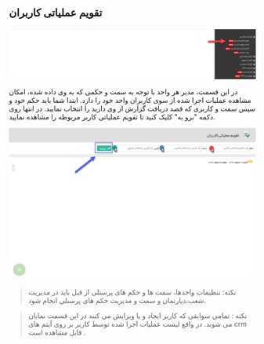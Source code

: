 ﻿## تقویم عملیاتی کاربران




![](GozareshateAmalkardi1new.png)

در این قسمت، مدیر هر واحد با توجه به سمت و حکمی که به وی داده شده، امکان مشاهده عملیات اجرا شده از سوی کاربران واحد خود را دارد. ابتدا شما باید حکم خود و سپس سمت و کاربری که قصد دریافت گزارش از وی دارید را انتخاب نمایید. در انتها روی دکمه "برو به" کلیک کنید تا تقویم عملیاتی کاربر مربوطه را مشاهده نمایید.

![](GozareshateAmalkardi2new.png)

> نکته:  تنظیمات واحدها، سمت ها و حکم های پرسنلی از قبل باید در  مدیریت شعب،دپارتمان و سمت  و  مدیریت حکم های پرسنلی انجام شود.

> نکته : تمامی سوابقی که کاربر ایجاد و یا ویرایش می کنند در این قسمت نمایان می شوند. در واقع لیست عملیات اجرا شده توسط کاربر بر روی آیتم های crm قابل مشاهده است .

